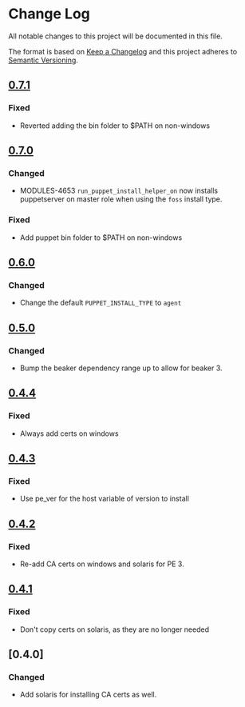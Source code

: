 # Change Log
All notable changes to this project will be documented in this file.

The format is based on [Keep a Changelog](http://keepachangelog.com/) 
and this project adheres to [Semantic Versioning](http://semver.org/).

## [0.7.1]
### Fixed
- Reverted adding the bin folder to $PATH on non-windows

## [0.7.0]
### Changed
- MODULES-4653 `run_puppet_install_helper_on` now installs puppetserver on master role when using the `foss` install type.

### Fixed
- Add puppet bin folder to $PATH on non-windows

## [0.6.0]
### Changed
- Change the default `PUPPET_INSTALL_TYPE` to `agent`

## [0.5.0]
### Changed
- Bump the beaker dependency range up to allow for beaker 3.

## [0.4.4]
### Fixed
- Always add certs on windows

## [0.4.3]
### Fixed
- Use pe\_ver for the host variable of version to install

## [0.4.2]
### Fixed
- Re-add CA certs on windows and solaris for PE 3.

## [0.4.1]
### Fixed
- Don't copy certs on solaris, as they are no longer needed

## [0.4.0]
### Changed
- Add solaris for installing CA certs as well.

[0.7.1]: https://github.com/puppetlabs/beaker-puppet_install_helper/compare/0.7.0...0.7.1
[0.7.0]: https://github.com/puppetlabs/beaker-puppet_install_helper/compare/0.6.0...0.7.0
[0.6.0]: https://github.com/puppetlabs/beaker-puppet_install_helper/compare/0.5.0...0.6.0
[0.5.0]: https://github.com/puppetlabs/beaker-puppet_install_helper/compare/0.4.4...0.5.0
[0.4.4]: https://github.com/puppetlabs/beaker-puppet_install_helper/compare/0.4.3...0.4.4
[0.4.3]: https://github.com/puppetlabs/beaker-puppet_install_helper/compare/0.4.2...0.4.3
[0.4.2]: https://github.com/puppetlabs/beaker-puppet_install_helper/compare/0.4.1...0.4.2
[0.4.1]: https://github.com/puppetlabs/beaker-puppet_install_helper/compare/0.4.0...0.4.1
[0.4.2]: https://github.com/puppetlabs/beaker-puppet_install_helper/compare/0.3.1...0.4.0
